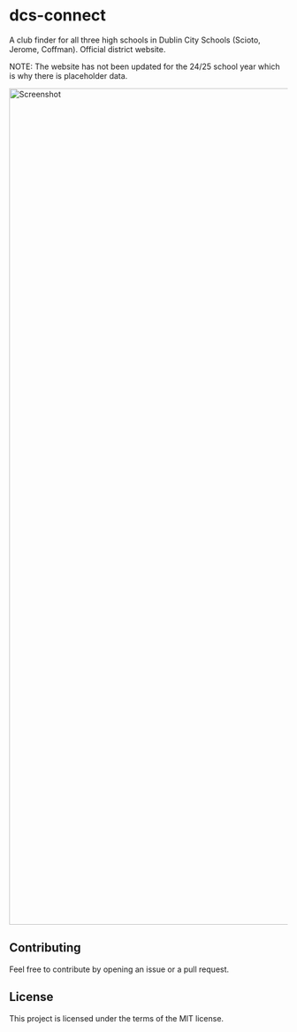 # dcs-connect

A club finder for all three high schools in Dublin City Schools (Scioto, Jerome, Coffman). Official district website.

NOTE: The website has not been updated for the 24/25 school year which is why there is placeholder data.

<img width="1512" alt="Screenshot" src="https://github.com/user-attachments/assets/9dbd9ee6-bbf3-4d30-b8d9-d0fe1f63c7e5" />

## Contributing

Feel free to contribute by opening an issue or a pull request.

## License

This project is licensed under the terms of the MIT license.
